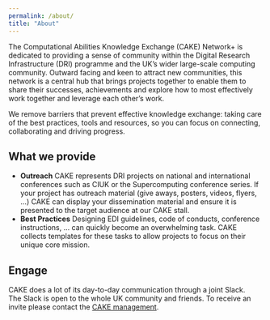 ```yaml
---
permalink: /about/
title: "About"
---
```


The Computational Abilities Knowledge Exchange (CAKE) Network+ is dedicated to providing a sense of community within the Digital Research Infrastructure (DRI) programme and the UK’s wider large-scale computing community. Outward facing and keen to attract new communities, this network is a central hub that brings projects together to enable them to share their successes, achievements and explore how to most effectively work together and leverage each other’s work.

We remove barriers that prevent effective knowledge exchange: taking care of the best practices, tools and resources, so you can focus on connecting, collaborating and driving progress.

## What we provide

- **Outreach** CAKE represents DRI projects on national and international 
  conferences such as CIUK or the Supercomputing conference series. If your
  project has outreach material (give aways, posters, videos, flyers, ...) 
  CAKE can display your
  dissemination material and ensure it is presented to the target audience at our CAKE stall.
- **Best Practices** Designing EDI guidelines, code of conducts, conference
  instructions, ... can quickly become an overwhelming task. CAKE collects
  templates for these tasks to allow projects to focus on their unique core
  mission.
 


## Engage

CAKE does a lot of its day-to-day communication through a joint Slack.  
The Slack is open to the whole UK community and friends. 
To receive an invite please contact the <a href="mailto:cake-management@mlist.is.ed.ac.uk">CAKE management</a>.

